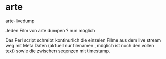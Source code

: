 arte
====

arte-livedump

Jeden Film von arte dumpen ? nun möglich

Das Perl script schreibt kontinurlich die einzelen Filme aus dem live stream weg mit Meta Daten (aktuell nur filenamen , möglich ist noch den vollen text) sowie die zwischen seqenzen mit timestamp. 

